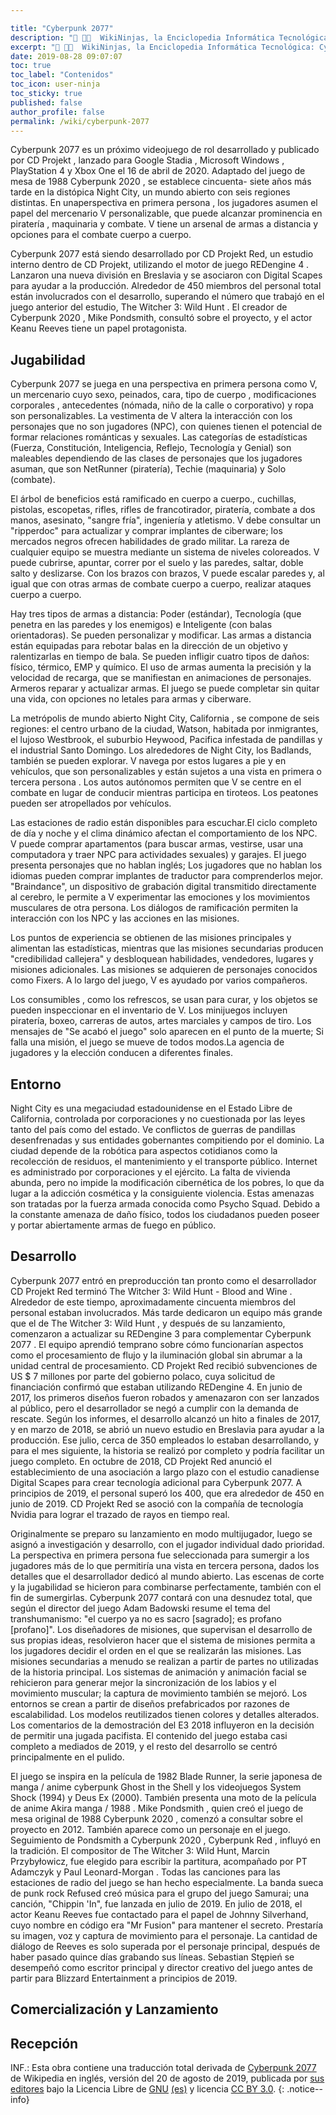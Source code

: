 ```yaml
---

title: "Cyberpunk 2077"
description: "📖 👨‍💻  WikiNinjas, la Enciclopedia Informática Tecnológica: Cyberpunk 2077. De Ciberninjas, la Wikipedia Tecnológica"
excerpt: "📖 👨‍💻  WikiNinjas, la Enciclopedia Informática Tecnológica: Cyberpunk 2077. De Ciberninjas, la Wikipedia Tecnológica"
date: 2019-08-28 09:07:07
toc: true
toc_label: "Contenidos"
toc_icon: user-ninja
toc_sticky: true
published: false
author_profile: false
permalink: /wiki/cyberpunk-2077
---
```

Cyberpunk 2077 es un próximo videojuego de rol desarrollado y publicado por CD Projekt , lanzado para Google Stadia , Microsoft Windows , PlayStation 4 y Xbox One el 16 de abril de 2020. Adaptado del juego de mesa de 1988 Cyberpunk 2020 , se establece cincuenta- siete años más tarde en la distópica Night City, un mundo abierto con seis regiones distintas. En unaperspectiva en primera persona , los jugadores asumen el papel del mercenario V personalizable, que puede alcanzar prominencia en piratería , maquinaria y combate. V tiene un arsenal de armas a distancia y opciones para el combate cuerpo a cuerpo.

Cyberpunk 2077 está siendo desarrollado por CD Projekt Red, un estudio interno dentro de CD Projekt, utilizando el motor de juego REDengine 4 . Lanzaron una nueva división en Breslavia y se asociaron con Digital Scapes para ayudar a la producción. Alrededor de 450 miembros del personal total están involucrados con el desarrollo, superando el número que trabajó en el juego anterior del estudio, The Witcher 3: Wild Hunt . El creador de Cyberpunk 2020 , Mike Pondsmith, consultó sobre el proyecto, y el actor Keanu Reeves tiene un papel protagonista.

## Jugabilidad
Cyberpunk 2077 se juega en una perspectiva en primera persona como V, un mercenario cuyo sexo, peinados, cara, tipo de cuerpo , modificaciones corporales , antecedentes (nómada, niño de la calle o corporativo) y ropa son personalizables. La vestimenta de V altera la interacción con los personajes que no son jugadores (NPC), con quienes tienen el potencial de formar relaciones románticas y sexuales. Las categorías de estadísticas (Fuerza, Constitución, Inteligencia, Reflejo, Tecnología y Genial) son maleables dependiendo de las clases de personajes que los jugadores asuman, que son NetRunner (piratería), Techie (maquinaria) y Solo (combate).

El árbol de beneficios está ramificado en cuerpo a cuerpo., cuchillas, pistolas, escopetas, rifles, rifles de francotirador, piratería, combate a dos manos, asesinato, "sangre fría", ingeniería y atletismo. V debe consultar un "ripperdoc" para actualizar y comprar implantes de ciberware; los mercados negros ofrecen habilidades de grado militar. La rareza de cualquier equipo se muestra mediante un sistema de niveles coloreados. V puede cubrirse, apuntar, correr por el suelo y las paredes, saltar, doble salto y deslizarse. Con los brazos con brazos, V puede escalar paredes y, al igual que con otras armas de combate cuerpo a cuerpo, realizar ataques cuerpo a cuerpo.

Hay tres tipos de armas a distancia: Poder (estándar), Tecnología (que penetra en las paredes y los enemigos) e Inteligente (con balas orientadoras). Se pueden personalizar y modificar. Las armas a distancia están equipadas para rebotar balas en la dirección de un objetivo y ralentizarlas en tiempo de bala. Se pueden infligir cuatro tipos de daños: físico, térmico, EMP y químico. El uso de armas aumenta la precisión y la velocidad de recarga, que se manifiestan en animaciones de personajes. Armeros reparar y actualizar armas. El juego se puede completar sin quitar una vida, con opciones no letales para armas y ciberware.

La metrópolis de mundo abierto Night City, California , se compone de seis regiones: el centro urbano de la ciudad, Watson, habitada por inmigrantes, el lujoso Westbrook, el suburbio Heywood, Pacifica infestada de pandillas y el industrial Santo Domingo. Los alrededores de Night City, los Badlands, también se pueden explorar. V navega por estos lugares a pie y en vehículos, que son personalizables y están sujetos a una vista en primera o tercera persona . Los autos autónomos permiten que V se centre en el combate en lugar de conducir mientras participa en tiroteos. Los peatones pueden ser atropellados por vehículos.

Las estaciones de radio están disponibles para escuchar.El ciclo completo de día y noche y el clima dinámico afectan el comportamiento de los NPC. V puede comprar apartamentos (para buscar armas, vestirse, usar una computadora y traer NPC para actividades sexuales) y garajes. El juego presenta personajes que no hablan inglés; Los jugadores que no hablan los idiomas pueden comprar implantes de traductor para comprenderlos mejor. "Braindance", un dispositivo de grabación digital transmitido directamente al cerebro, le permite a V experimentar las emociones y los movimientos musculares de otra persona. Los diálogos de ramificación permiten la interacción con los NPC y las acciones en las misiones.

Los puntos de experiencia se obtienen de las misiones principales y alimentan las estadísticas, mientras que las misiones secundarias producen "credibilidad callejera" y desbloquean habilidades, vendedores, lugares y misiones adicionales. Las misiones se adquieren de personajes conocidos como Fixers. A lo largo del juego, V es ayudado por varios compañeros.

Los consumibles , como los refrescos, se usan para curar, y los objetos se pueden inspeccionar en el inventario de V. Los minijuegos incluyen piratería, boxeo, carreras de autos, artes marciales y campos de tiro. Los mensajes de "Se acabó el juego" solo aparecen en el punto de la muerte; Si falla una misión, el juego se mueve de todos modos.La agencia de jugadores y la elección conducen a diferentes finales.

## Entorno
Night City es una megaciudad estadounidense en el Estado Libre de California, controlada por corporaciones y no cuestionada por las leyes tanto del país como del estado. Ve conflictos de guerras de pandillas desenfrenadas y sus entidades gobernantes compitiendo por el dominio. La ciudad depende de la robótica para aspectos cotidianos como la recolección de residuos, el mantenimiento y el transporte público. Internet es administrado por corporaciones y el ejército. La falta de vivienda abunda, pero no impide la modificación cibernética de los pobres, lo que da lugar a la adicción cosmética y la consiguiente violencia. Estas amenazas son tratadas por la fuerza armada conocida como Psycho Squad. Debido a la constante amenaza de daño físico, todos los ciudadanos pueden poseer y portar abiertamente armas de fuego en público. 

## Desarrollo
Cyberpunk 2077 entró en preproducción tan pronto como el desarrollador CD Projekt Red terminó The Witcher 3: Wild Hunt - Blood and Wine . Alrededor de este tiempo, aproximadamente cincuenta miembros del personal estaban involucrados. Más tarde dedicaron un equipo más grande que el de The Witcher 3: Wild Hunt , y después de su lanzamiento, comenzaron a actualizar su REDengine 3 para complementar Cyberpunk 2077 . El equipo aprendió temprano sobre cómo funcionarían aspectos como el procesamiento de flujo y la iluminación global sin abrumar a la unidad central de procesamiento. CD Projekt Red recibió subvenciones de US $ 7 millones por parte del gobierno polaco, cuya solicitud de financiación confirmó que estaban utilizando REDengine 4. En junio de 2017, los primeros diseños fueron robados y amenazaron con ser lanzados al público, pero el desarrollador se negó a cumplir con la demanda de rescate. Según los informes, el desarrollo alcanzó un hito a finales de 2017, y en marzo de 2018, se abrió un nuevo estudio en Breslavia para ayudar a la producción. Ese julio, cerca de 350 empleados lo estaban desarrollando, y para el mes siguiente, la historia se realizó por completo y podría facilitar un juego completo. En octubre de 2018, CD Projekt Red anunció el establecimiento de una asociación a largo plazo con el estudio canadiense Digital Scapes para crear tecnología adicional para Cyberpunk 2077. A principios de 2019, el personal superó los 400, que era alrededor de 450 en junio de 2019. CD Projekt Red se asoció con la compañía de tecnología Nvidia para lograr el trazado de rayos en tiempo real.

Originalmente se preparo su lanzamiento en modo multijugador, luego se asignó a investigación y desarrollo, con el jugador individual dado prioridad. La perspectiva en primera persona fue seleccionada para sumergir a los jugadores más de lo que permitiría una vista en tercera persona, dados los detalles que el desarrollador dedicó al mundo abierto. Las escenas de corte y la jugabilidad se hicieron para combinarse perfectamente, también con el fin de sumergirlas. Cyberpunk 2077 contará con una desnudez total, que según el director del juego Adam Badowski resume el tema del transhumanismo: "el cuerpo ya no es sacro [sagrado]; es profano [profano]". Los diseñadores de misiones, que supervisan el desarrollo de sus propias ideas, resolvieron hacer que el sistema de misiones permita a los jugadores decidir el orden en el que se realizarán las misiones. Las misiones secundarias a menudo se realizan a partir de partes no utilizadas de la historia principal. Los sistemas de animación y animación facial se rehicieron para generar mejor la sincronización de los labios y el movimiento muscular; la captura de movimiento también se mejoró. Los entornos se crean a partir de diseños prefabricados por razones de escalabilidad. Los modelos reutilizados tienen colores y detalles alterados. Los comentarios de la demostración del E3 2018 influyeron en la decisión de permitir una jugada pacifista. El contenido del juego estaba casi completo a mediados de 2019, y el resto del desarrollo se centró principalmente en el pulido.

El juego se inspira en la película de 1982 Blade Runner, la serie japonesa de manga / anime cyberpunk Ghost in the Shell y los videojuegos System Shock (1994) y Deus Ex (2000). También presenta una moto de la película de anime Akira manga / 1988 . Mike Pondsmith , quien creó el juego de mesa original de 1988 Cyberpunk 2020 , comenzó a consultar sobre el proyecto en 2012. También aparece como un personaje en el juego. Seguimiento de Pondsmith a Cyberpunk 2020 , Cyberpunk Red , influyó en la tradición. El compositor de The Witcher 3: Wild Hunt, Marcin Przybyłowicz, fue elegido para escribir la partitura, acompañado por PT Adamczyk y Paul Leonard-Morgan . Todas las canciones para las estaciones de radio del juego se han hecho especialmente. La banda sueca de punk rock Refused creó música para el grupo del juego Samurai; una canción, "Chippin 'In", fue lanzada en julio de 2019. En julio de 2018, el actor Keanu Reeves fue contactado para el papel de Johnny Silverhand, cuyo nombre en código era "Mr Fusion" para mantener el secreto. Prestaría su imagen, voz y captura de movimiento para el personaje. La cantidad de diálogo de Reeves es solo superada por el personaje principal, después de haber pasado quince días grabando sus líneas. Sebastian Stępień se desempeñó como escritor principal y director creativo del juego antes de partir para Blizzard Entertainment a principios de 2019.


## Comercialización y Lanzamiento

## Recepción

INF.: Esta obra contiene una traducción total derivada de [Cyberpunk 2077](https://en.wikipedia.org/wiki/Cyberpunk_2077) de Wikipedia en inglés, versión del 20 de agosto de 2019, publicada por [sus editores](https://en.wikipedia.org/wiki/Cyberpunk_2077?action=history) bajo la Licencia Libre de [GNU](http://www.gnu.org/licenses/licenses.html#GPL) [(es)](https://es.wikipedia.org/wiki/Wikipedia:Traducci%C3%B3n_no_oficial_de_la_Licencia_de_documentaci%C3%B3n_libre_de_GNU) y licencia [CC BY 3.0](https://creativecommons.org/licenses/by-sa/3.0/deed.es).
{: .notice--info}